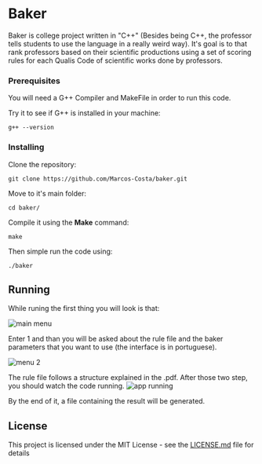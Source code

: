# Baker
Baker is college project written in "C++" (Besides being C++, the professor tells students to use the language in a really weird way).
It's goal is to that rank professors based on their scientific productions using a set of scoring rules for each Qualis Code of scientific works done by professors.

### Prerequisites

You will need a G++ Compiler and MakeFile in order to run this code.

Try it to see if G++ is installed in your machine:
```
g++ --version
```

### Installing

Clone the repository:

```
git clone https://github.com/Marcos-Costa/baker.git
```

Move to it's main folder:

```
cd baker/
```
Compile it using the **Make** command:
```
make
```

Then simple run the code using:
```
./baker
```

## Running

While runing the first thing you will look is that:

![main menu](https://github.com/Marcos-Costa/baker/blob/master/screenshots/menu1.png)

Enter 1 and than you will be asked about the rule file and the baker parameters that you want to use (the interface is in portuguese).

![menu 2](https://github.com/Marcos-Costa/baker/blob/master/screenshots/menu2.png)

The rule file follows a structure explained in the .pdf.
After those two step, you should watch the code running.
![app running](https://github.com/Marcos-Costa/baker/blob/master/screenshots/final.png)

By the end of it, a file containing the result will be generated.

## License

This project is licensed under the MIT License - see the [LICENSE.md](LICENSE.md) file for details
